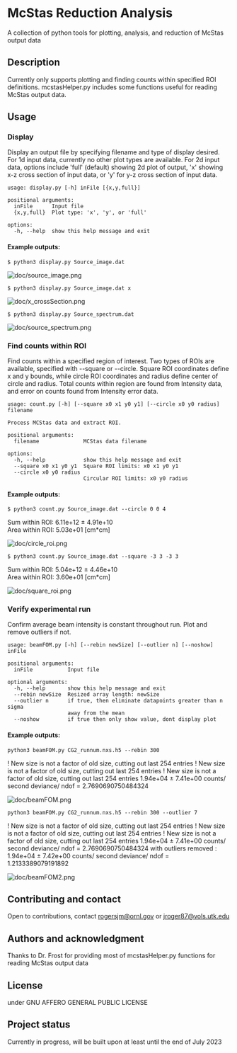# McStas Reduction Analysis
A collection of python tools for plotting, analysis, and reduction of McStas output data

## Description
Currently only supports plotting and finding counts within specified ROI definitions. mcstasHelper.py includes some functions useful for reading McStas output data.

## Usage

### Display
Display an output file by specifying filename and type of display desired. For 1d input data, currently no other plot types are available. For 2d input data, options include 'full' (default) showing 2d plot of output, 'x' showing x-z cross section of input data, or 'y' for y-z cross section of input data.

```
usage: display.py [-h] inFile [{x,y,full}]

positional arguments:
  inFile      Input file
  {x,y,full}  Plot type: 'x', 'y', or 'full'

options:
  -h, --help  show this help message and exit

```

#### Example outputs:
`$ python3 display.py Source_image.dat`  

![doc/source_image.png](./doc/source_image.png)  

`$ python3 display.py Source_image.dat x`    

![doc/x_crossSection.png](./doc/x_crossSection.png)  

`$ python3 display.py Source_spectrum.dat`  

![doc/source_spectrum.png](./doc/source_spectrum.png)

### Find counts within ROI
Find counts within a specified region of interest. Two types of ROIs are available, specified with --square or --circle. Square ROI coordinates define x and y bounds, while circle ROI coordinates and radius define center of circle and radius. Total counts within region are found from Intensity data, and error on counts found from Intensity error data. 

```
usage: count.py [-h] [--square x0 x1 y0 y1] [--circle x0 y0 radius] filename

Process MCStas data and extract ROI.

positional arguments:
  filename              MCStas data filename

options:
  -h, --help            show this help message and exit
  --square x0 x1 y0 y1  Square ROI limits: x0 x1 y0 y1
  --circle x0 y0 radius
                        Circular ROI limits: x0 y0 radius
```

#### Example outputs:
`$ python3 count.py Source_image.dat --circle 0 0 4`  

Sum within ROI:  6.11e+12  ±  4.91e+10  
Area within ROI:  5.03e+01 [cm*cm]

![doc/circle_roi.png](./doc/circle_roi.png)  

`$ python3 count.py Source_image.dat --square -3 3 -3 3`  

Sum within ROI:  5.04e+12  ±  4.46e+10  
Area within ROI:  3.60e+01 [cm*cm]  

![doc/square_roi.png](./doc/square_roi.png)

### Verify experimental run
Confirm average beam intensity is constant throughout run. Plot and remove outliers if not.

```
usage: beamFOM.py [-h] [--rebin newSize] [--outlier n] [--noshow] inFile

positional arguments:
  inFile           Input file

optional arguments:
  -h, --help       show this help message and exit
  --rebin newSize  Resized array length: newSize
  --outlier n      if true, then eliminate datapoints greater than n sigma
                   away from the mean
  --noshow         if true then only show value, dont display plot
```

#### Example outputs:

`python3 beamFOM.py CG2_runnum.nxs.h5 --rebin 300`

! New size is not a factor of old size, cutting out last  254  entries
! New size is not a factor of old size, cutting out last  254  entries
! New size is not a factor of old size, cutting out last  254  entries
1.94e+04 ± 7.41e+00  counts/ second
deviance/ ndof =  2.7690690750484324

![doc/beamFOM.png](./doc/beamFOM.png)

`python3 beamFOM.py CG2_runnum.nxs.h5 --rebin 300 --outlier 7`

! New size is not a factor of old size, cutting out last  254  entries
! New size is not a factor of old size, cutting out last  254  entries
! New size is not a factor of old size, cutting out last  254  entries
1.94e+04 ± 7.41e+00  counts/ second
deviance/ ndof =  2.7690690750484324
with outliers removed :
1.94e+04 ± 7.42e+00  counts/ second
deviance/ ndof =  1.2133389079191892

![doc/beamFOM2.png](./doc/beamFOM2.png)

## Contributing and contact
Open to contributions, contact rogersjm@ornl.gov or jroger87@vols.utk.edu

## Authors and acknowledgment
Thanks to Dr. Frost for providing most of mcstasHelper.py functions for reading McStas output data

## License
under GNU AFFERO GENERAL PUBLIC LICENSE

## Project status
Currently in progress, will be built upon at least until the end of July 2023
